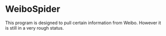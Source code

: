 # WeiboSpider
This program is designed to pull certain information from Weibo. However it is still in a very rough status.